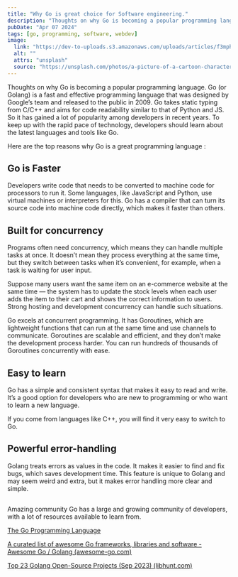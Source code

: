 ```yaml
---
title: "Why Go is great choice for Software engineering."
description: "Thoughts on why Go is becoming a popular programming language. Go (or Golang) is a fast and effective programming language..."
pubDate: "Apr 07 2024"
tags: [go, programming, software, webdev]
image:
  link: "https://dev-to-uploads.s3.amazonaws.com/uploads/articles/f3mphajybmh119za8t71.jpg"
  alt: ""
  attrs: "unsplash"
  source: "https://unsplash.com/photos/a-picture-of-a-cartoon-character-on-a-wall-fd9mIBluHkA?utm_content=creditCopyText&utm_medium=referral&utm_source=unsplash"
---
```


Thoughts on why Go is becoming a popular programming language.
Go (or Golang) is a fast and effective programming language that was designed by Google’s team and released to the public in 2009. Go takes static typing from С/C++ and aims for code readability similar to that of Python and JS. So it has gained a lot of popularity among developers in recent years. To keep up with the rapid pace of technology, developers should learn about the latest languages and tools like Go.

Here are the top reasons why Go is a great programming language :

## Go is Faster

Developers write code that needs to be converted to machine code for processors to run it. Some languages, like JavaScript and Python, use virtual machines or interpreters for this. Go has a compiler that can turn its source code into machine code directly, which makes it faster than others.

## Built for concurrency

Programs often need concurrency, which means they can handle multiple tasks at once. It doesn’t mean they process everything at the same time, but they switch between tasks when it’s convenient, for example, when a task is waiting for user input.

Suppose many users want the same item on an e-commerce website at the same time — the system has to update the stock levels when each user adds the item to their cart and shows the correct information to users. Strong hosting and development concurrency can handle such situations.

Go excels at concurrent programming. It has Goroutines, which are lightweight functions that can run at the same time and use channels to communicate. Goroutines are scalable and efficient, and they don’t make the development process harder. You can run hundreds of thousands of Goroutines concurrently with ease.

## Easy to learn

Go has a simple and consistent syntax that makes it easy to read and write. It’s a good option for developers who are new to programming or who want to learn a new language.

If you come from languages like C++, you will find it very easy to switch to Go.

## Powerful error-handling

Golang treats errors as values in the code. It makes it easier to find and fix bugs, which saves development time. This feature is unique to Golang and may seem weird and extra, but it makes error handling more clear and simple.

##

Amazing community
Go has a large and growing community of developers, with a lot of resources available to learn from.

[The Go Programming Language](https://go.dev/)

[A curated list of awesome Go frameworks, libraries and software - Awesome Go / Golang (awesome-go.com)](https://awesome-go.com/)

[Top 23 Golang Open-Source Projects (Sep 2023) (libhunt.com)](https://www.libhunt.com/topic/golang)
